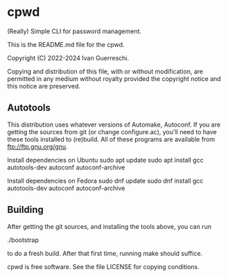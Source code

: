 # cpwd
(Really) Simple CLI for password management.

This is the README.md file for the cpwd.

Copyright (C) 2022-2024 Ivan Guerreschi.

Copying and distribution of this file, with or without modification,
are permitted in any medium without royalty provided the copyright
notice and this notice are preserved.

Autotools
---------

This distribution uses whatever versions of Automake, Autoconf.
If you are getting the sources from git (or change configure.ac), you'll
need to have these tools installed to (re)build.
All of these programs are available from
ftp://ftp.gnu.org/gnu.

Install dependencies on Ubuntu
sudo apt update
sudo apt install gcc autotools-dev autoconf autoconf-archive

Install dependencies on Fedora
sudo dnf update
sudo dnf install gcc autotools-dev autoconf autoconf-archive

Building
--------

After getting the git sources, and installing the tools above, you
can run

  ./bootstrap

to do a fresh build.  After that first time, running make should suffice.

cpwd is free software. See the file LICENSE for copying conditions.

